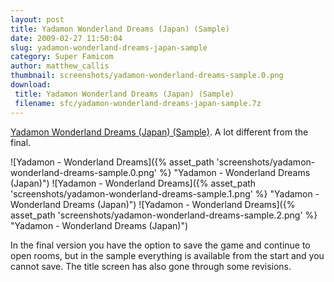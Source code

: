 ```yaml
---
layout: post
title: Yadamon Wonderland Dreams (Japan) (Sample)
date: 2009-02-27 11:50:04
slug: yadamon-wonderland-dreams-japan-sample
category: Super Famicom
author: matthew_callis
thumbnail: screenshots/yadamon-wonderland-dreams-sample.0.png
download:
 title: Yadamon Wonderland Dreams (Japan) (Sample)
 filename: sfc/yadamon-wonderland-dreams-japan-sample.7z
---
```


[Yadamon Wonderland Dreams (Japan) (Sample)](http://superfamicom.org/info/yadamon-wonderland-dreams/ "Yadamon - Wonderland Dreams ROM"). A lot different from the final.

![Yadamon - Wonderland Dreams]({% asset_path 'screenshots/yadamon-wonderland-dreams-sample.0.png' %} "Yadamon - Wonderland Dreams (Japan)")
![Yadamon - Wonderland Dreams]({% asset_path 'screenshots/yadamon-wonderland-dreams-sample.1.png' %} "Yadamon - Wonderland Dreams (Japan)")
![Yadamon - Wonderland Dreams]({% asset_path 'screenshots/yadamon-wonderland-dreams-sample.2.png' %} "Yadamon - Wonderland Dreams (Japan)")

In the final version you have the option to save the game and continue to open rooms, but in the sample everything is available from the start and you cannot save. The title screen has also gone through some revisions.
